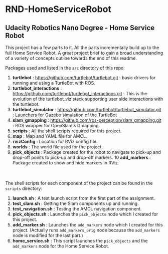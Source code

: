 # RND-HomeServiceRobot
## Udacity Robotics Nano Degree - Home Service Robot


This project has a few parts to it. All the parts incrementally build up to the full Home Service Robot. A great project brief to gain a broad understanding of a variety of concepts outline towards the end of this readme.


Packages used and listed in the `src` directory of this repo: <br>

1. **turtlebot** : https://github.com/turtlebot/turtlebot.git : basic drivers for running and using a TurtleBot with ROS.
2. **turtlebot_interactions** : https://github.com/turtlebot/turtlebot_interactions.git : This is the evolution of the turtlebot_viz stack supporting user side interactions with the turtlebot.
3. **turtlebot_simulator** : https://github.com/turtlebot/turtlebot_simulator.git : Launchers for Gazebo simulation of the TurtleBot
4. **slam_gmapping** : https://github.com/ros-perception/slam_gmapping.git : ROS wrapper for OpenSlam's Gmapping.
5. **scripts** : All the shell scripts required for this project.
6. **map** : Map and YAML file for AMCL.
7. **rvizConfig** : Location for RViz config file.
8. **worlds** : The world file used for the project.
9. **pick_objects** : Package created for the robot to navigate to pick-up and drop-off points to pick-up and drop-off markers.
10 **add_markers** : Package created to show and hide markers in RViz.

</br></br>
The shell scripts for each component of the project can be found in the `scripts` directory:
1. **launch.sh** : A test launch script from the first part of the assignment.
2. **test_slam.sh** : Getting the Slam components up and running.
3. **test_navigation.sh** : Testing the AMCL navigation component.
4. **pick_objects.sh** : Launches the `pick_objects` node which I created for this project.
5. **add_marker.sh** : Launches the `add_markers` node which I created for this project. (Actually runs `add_markers_orig` node because the `add_markers` node is modified for the last part.)
6. **home_service.sh** : This script launches the `pick_objects` and the `add_markers` node for the Home Service Robot.


